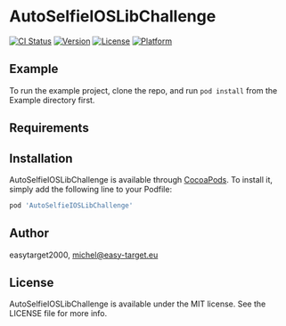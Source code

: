 # AutoSelfieIOSLibChallenge

[![CI Status](https://img.shields.io/travis/easytarget2000/AutoSelfieIOSLibChallenge.svg?style=flat)](https://travis-ci.org/easytarget2000/AutoSelfieIOSLibChallenge)
[![Version](https://img.shields.io/cocoapods/v/AutoSelfieIOSLibChallenge.svg?style=flat)](https://cocoapods.org/pods/AutoSelfieIOSLibChallenge)
[![License](https://img.shields.io/cocoapods/l/AutoSelfieIOSLibChallenge.svg?style=flat)](https://cocoapods.org/pods/AutoSelfieIOSLibChallenge)
[![Platform](https://img.shields.io/cocoapods/p/AutoSelfieIOSLibChallenge.svg?style=flat)](https://cocoapods.org/pods/AutoSelfieIOSLibChallenge)

## Example

To run the example project, clone the repo, and run `pod install` from the Example directory first.

## Requirements

## Installation

AutoSelfieIOSLibChallenge is available through [CocoaPods](https://cocoapods.org). To install
it, simply add the following line to your Podfile:

```ruby
pod 'AutoSelfieIOSLibChallenge'
```

## Author

easytarget2000, michel@easy-target.eu

## License

AutoSelfieIOSLibChallenge is available under the MIT license. See the LICENSE file for more info.
